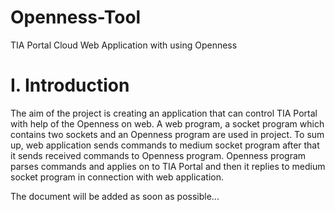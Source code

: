 # Openness-Tool
TIA Portal Cloud Web Application with using Openness

# I. Introduction

The aim of the project is creating an application that can control TIA Portal with help of the Openness on web.
A web program, a socket program which contains two sockets and an Openness program are used in project. 
To sum up, web application sends commands to medium socket program after that it sends received commands to Openness program. 
Openness program parses commands and applies on to TIA Portal 
and then it replies to medium socket program in connection with web application.

The document will be added as soon as possible...
